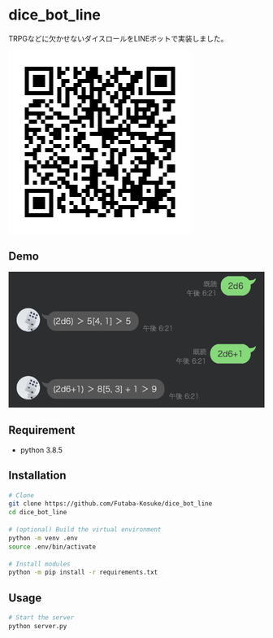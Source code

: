 # dice_bot_line
 
TRPGなどに欠かせないダイスロールをLINEボットで実装しました。   

![](./.imgs/readme_002.png)
 
## Demo
 
![](./.imgs/readme_001.png)
 
## Requirement

* python 3.8.5
 
## Installation
 
```bash
# Clone
git clone https://github.com/Futaba-Kosuke/dice_bot_line
cd dice_bot_line

# (optional) Build the virtual environment
python -m venv .env
source .env/bin/activate

# Install modules
python -m pip install -r requirements.txt
```
 
## Usage
 
```bash
# Start the server
python server.py
```
